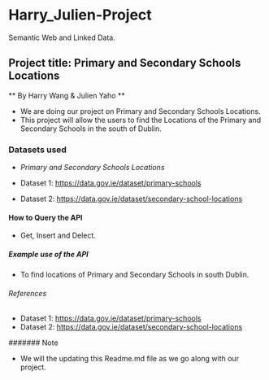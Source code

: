 # Harry_Julien-Project
Semantic Web and Linked Data.

## Project title: Primary and Secondary Schools Locations 
** By Harry Wang & Julien Yaho **
* We are doing our project on Primary and Secondary Schools Locations.
* This project will allow the users to find the Locations of the Primary and Secondary Schools in the south of Dublin.

### Datasets used
* _Primary and Secondary Schools Locations_

* Dataset 1: https://data.gov.ie/dataset/primary-schools
* Dataset 2: https://data.gov.ie/dataset/secondary-school-locations

#### How to Query the API
* Get, Insert and Delect.

##### Example use of the API
* To find locations of Primary and Secondary Schools in south Dublin.

###### References
* Dataset 1: https://data.gov.ie/dataset/primary-schools
* Dataset 2: https://data.gov.ie/dataset/secondary-school-locations

####### Note
* We will the updating this Readme.md file as we go along with our project.

